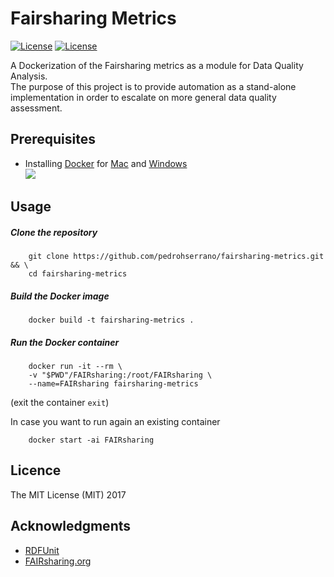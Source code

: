 # Fairsharing Metrics
[![License](https://img.shields.io/badge/FAIR-metrics-orange.svg)](http://fairmetrics.org/)
[![License](https://img.shields.io/badge/license-MIT-blue.svg)](https://opensource.org/licenses/MIT)

A Dockerization of the Fairsharing metrics as a module for Data Quality Analysis.   
The purpose of this project is to provide automation as a stand-alone implementation in order to escalate on more general data quality assessment.

## Prerequisites

- Installing [Docker](https://docs.docker.com/) for [Mac](https://docs.docker.com/docker-for-mac/install/) and [Windows](https://docs.docker.com/docker-for-windows/install/download-docker-for-windows)  
![](img/docker.png)

## Usage

##### Clone the repository

        git clone https://github.com/pedrohserrano/fairsharing-metrics.git && \
        cd fairsharing-metrics

##### Build the Docker image

        docker build -t fairsharing-metrics .

##### Run the Docker container

        docker run -it --rm \
        -v "$PWD"/FAIRsharing:/root/FAIRsharing \
        --name=FAIRsharing fairsharing-metrics

(exit the container `exit`)

In case you want to run again an existing container   

        docker start -ai FAIRsharing


## Licence

The MIT License (MIT) 2017

## Acknowledgments

* [RDFUnit](http://aksw.org/Projects/RDFUnit.html)
* [FAIRsharing.org](http://FAIRsharing.org)